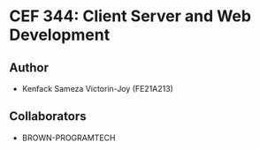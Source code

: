 # CEF 344: Client Server and Web Development

## Author

- Kenfack Sameza Victorin-Joy (FE21A213)

## Collaborators

- BROWN-PROGRAMTECH
